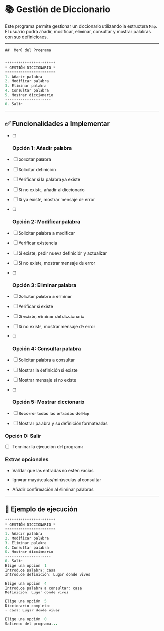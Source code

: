 # 📚 Gestión de Diccionario

Este programa permite gestionar un diccionario utilizando la estructura `Map`. El usuario podrá añadir, modificar, eliminar, consultar y mostrar palabras con sus definiciones.

---
```Java
##  Menú del Programa


***********************
* GESTIÓN DICCIONARIO *
***********************
1. Añadir palabra
2. Modificar palabra
3. Eliminar palabra
4. Consultar palabra
5. Mostrar diccionario
---------------------
0. Salir
````

---

## ✅ Funcionalidades a Implementar
    
- [ ] ### Opción 1: Añadir palabra

 - [ ] Solicitar palabra
 - [ ] Solicitar definición
 - [ ]  Verificar si la palabra ya existe
 - [ ]  Si no existe, añadir al diccionario
 - [ ]  Si ya existe, mostrar mensaje de error



- [ ]  ### Opción 2: Modificar palabra


 - [ ] Solicitar palabra a modificar
 - [ ] Verificar existencia
 - [ ] Si existe, pedir nueva definición y actualizar
 - [ ] Si no existe, mostrar mensaje de error
    

- [ ] ### Opción 3: Eliminar palabra

- [ ] Solicitar palabra a eliminar

 - [ ] Verificar si existe

- [ ] Si existe, eliminar del diccionario

 - [ ] Si no existe, mostrar mensaje de error
    

- [ ] ### Opción 4: Consultar palabra

- [ ] Solicitar palabra a consultar
    
- [ ] Mostrar la definición si existe
    
- [ ] Mostrar mensaje si no existe
   

- [ ] ### Opción 5: Mostrar diccionario

- [ ] Recorrer todas las entradas del `Map` 
- [ ] Mostrar palabra y su definición formateadas
  

### Opción 0: Salir

- [ ]  Terminar la ejecución del programa
    

### Extras opcionales

-  Validar que las entradas no estén vacías
    
-  Ignorar mayúsculas/minúsculas al consultar
    
-  Añadir confirmación al eliminar palabras
    

---


## 🧪 Ejemplo de ejecución

```Java
***********************
* GESTIÓN DICCIONARIO *
***********************
1. Añadir palabra
2. Modificar palabra
3. Eliminar palabra
4. Consultar palabra
5. Mostrar diccionario
---------------------
0. Salir
Elige una opción: 1
Introduce palabra: casa
Introduce definición: Lugar donde vives

Elige una opción: 4
Introduce palabra a consultar: casa
Definición: Lugar donde vives

Elige una opción: 5
Diccionario completo:
- casa: Lugar donde vives

Elige una opción: 0
Saliendo del programa...
```
